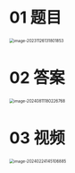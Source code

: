 # 01 题目

<img src="https://cvp.oss-cn-shanghai.aliyuncs.com/picgo/202311261318976.png" alt="image-20231126131801853" style="zoom:50%;" />



# 02 答案

<img src="https://cvp.oss-cn-shanghai.aliyuncs.com/202408111802410.png" alt="image-20240811180226768" style="zoom:50%;" />



# 03 视频

<img src="https://cvp.oss-cn-shanghai.aliyuncs.com/picgo/202402241451816.png" alt="image-20240224145106885" style="zoom:50%;" />